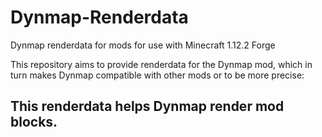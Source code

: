 # Dynmap-Renderdata
Dynmap renderdata for mods for use with Minecraft 1.12.2 Forge

This repository aims to provide renderdata for the Dynmap mod, which in turn makes Dynmap compatible with other mods or to be more precise: 
## This renderdata helps Dynmap render mod blocks.

